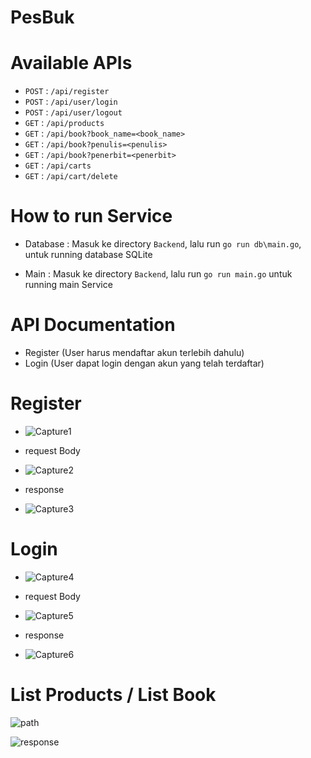 # PesBuk

# Available APIs
* `POST` : `/api/register`
* `POST` : `/api/user/login`
* `POST` : `/api/user/logout`
* `GET`  : `/api/products`
* `GET`  : `/api/book?book_name=<book_name>`
* `GET`  : `/api/book?penulis=<penulis>`
* `GET`  : `/api/book?penerbit=<penerbit>`
* `GET`  : `/api/carts`
* `GET`  : `/api/cart/delete`

# How to run Service
* Database : Masuk ke directory `Backend`, lalu run `go run db\main.go`, untuk running database SQLite

* Main : Masuk ke directory `Backend`, lalu run `go run main.go` untuk running main Service


# API Documentation
* Register (User harus mendaftar akun terlebih dahulu)
* Login (User dapat login dengan akun yang telah terdaftar)

# Register

* ![Capture1](https://user-images.githubusercontent.com/100668235/174640317-fb4d911f-38fa-408d-98ff-d183b99f3ac6.PNG)


+ request Body

* ![Capture2](https://user-images.githubusercontent.com/100668235/174641111-a54cabaf-4df2-412f-9cf4-3011c1c000c4.PNG)


+ response 

* ![Capture3](https://user-images.githubusercontent.com/100668235/174641228-730691c4-b790-48bf-b87d-575a9c969ff2.PNG)


# Login

* ![Capture4](https://user-images.githubusercontent.com/100668235/174641727-f9174f8a-c1d6-4158-9241-8864f58a5ac5.PNG)


+ request Body

* ![Capture5](https://user-images.githubusercontent.com/100668235/174641853-347cf19c-ddc4-4434-99b2-0db4399ba8d0.PNG)


+ response 

* ![Capture6](https://user-images.githubusercontent.com/100668235/174642004-1d404703-d9c3-41e8-9220-668b4884fc25.PNG)


# List Products / List Book

![path](https://user-images.githubusercontent.com/100668235/174638909-2aad9d16-3da8-4218-ae9c-981e91b92cda.PNG)


![response](https://user-images.githubusercontent.com/100668235/174639074-9c4b17ce-4498-44c2-ae60-6a4e0cad4cd3.PNG)
